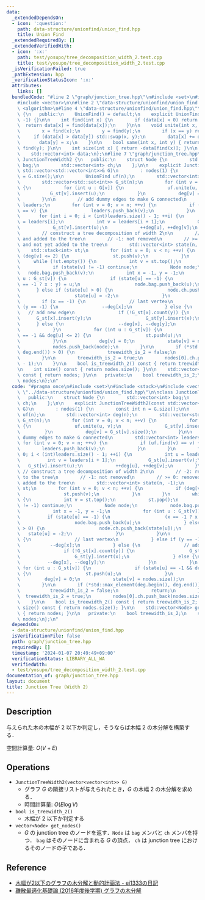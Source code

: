 ```yaml
---
data:
  _extendedDependsOn:
  - icon: ':question:'
    path: data-structure/unionfind/union_find.hpp
    title: Union Find
  _extendedRequiredBy: []
  _extendedVerifiedWith:
  - icon: ':x:'
    path: test/yosupo/tree_decomposition_width_2.test.cpp
    title: test/yosupo/tree_decomposition_width_2.test.cpp
  _isVerificationFailed: true
  _pathExtension: hpp
  _verificationStatusIcon: ':x:'
  attributes:
    links: []
  bundledCode: "#line 2 \"graph/junction_tree.hpp\"\n#include <set>\n#include <stack>\n\
    #include <vector>\n\n#line 2 \"data-structure/unionfind/union_find.hpp\"\n#include\
    \ <algorithm>\n#line 4 \"data-structure/unionfind/union_find.hpp\"\n\nclass UnionFind\
    \ {\n   public:\n    UnionFind() = default;\n    explicit UnionFind(int n) : data(n,\
    \ -1) {}\n\n    int find(int x) {\n        if (data[x] < 0) return x;\n      \
    \  return data[x] = find(data[x]);\n    }\n\n    void unite(int x, int y) {\n\
    \        x = find(x);\n        y = find(y);\n        if (x == y) return;\n   \
    \     if (data[x] > data[y]) std::swap(x, y);\n        data[x] += data[y];\n \
    \       data[y] = x;\n    }\n\n    bool same(int x, int y) { return find(x) ==\
    \ find(y); }\n\n    int size(int x) { return -data[find(x)]; }\n\n   private:\n\
    \    std::vector<int> data;\n};\n#line 7 \"graph/junction_tree.hpp\"\n\nclass\
    \ JunctionTreeWidth2 {\n   public:\n    struct Node {\n        std::vector<int>\
    \ bag;\n        std::vector<int> ch;\n    };\n\n    explicit JunctionTreeWidth2(const\
    \ std::vector<std::vector<int>>& G)\n        : nodes(1) {\n        const int n\
    \ = G.size();\n\n        UnionFind uf(n);\n        std::vector<int> deg(n);\n\
    \        std::vector<std::set<int>> G_st(n);\n        for (int v = 0; v < n; ++v)\
    \ {\n            for (int u : G[v]) {\n                uf.unite(u, v);\n     \
    \           G_st[v].insert(u);\n            }\n            deg[v] = G_st[v].size();\n\
    \        }\n\n        // add dummy edges to make G connected\n        std::vector<int>\
    \ leaders;\n        for (int v = 0; v < n; ++v) {\n            if (uf.find(v)\
    \ == v) {\n                leaders.push_back(v);\n            }\n        }\n \
    \       for (int i = 0; i < (int)leaders.size() - 1; ++i) {\n            int u\
    \ = leaders[i];\n            int v = leaders[i + 1];\n            G_st[u].insert(v);\n\
    \            G_st[v].insert(u);\n            ++deg[u], ++deg[v];\n        }\n\n\
    \        // construct a tree decomposition of width 2\n\n        // -2: removed\
    \ and added to the tree\n        // -1: not removed\n        // >= 0: removed\
    \ and not yet added to the tree\n        std::vector<int> state(n, -1);\n    \
    \    std::stack<int> st;\n        for (int v = 0; v < n; ++v) {\n            if\
    \ (deg[v] <= 2) {\n                st.push(v);\n            }\n        }\n   \
    \     while (!st.empty()) {\n            int v = st.top();\n            st.pop();\n\
    \            if (state[v] != -1) continue;\n            Node node;\n         \
    \   node.bag.push_back(v);\n            int x = -1, y = -1;\n            for (int\
    \ u : G_st[v]) {\n                if (state[u] == -1) {\n                    (x\
    \ == -1 ? x : y) = u;\n                    node.bag.push_back(u);\n          \
    \      } else if (state[u] > 0) {\n                    node.ch.push_back(state[u]);\n\
    \                    state[u] = -2;\n                }\n            }\n\n    \
    \        if (x == -1) {\n                // last vertex\n            } else if\
    \ (y == -1) {\n                --deg[x];\n            } else {\n             \
    \   // add new edge\n                if (!G_st[x].count(y)) {\n              \
    \      G_st[x].insert(y);\n                    G_st[y].insert(x);\n          \
    \      } else {\n                    --deg[x], --deg[y];\n                }\n\
    \            }\n            for (int u : G_st[v]) {\n                if (state[u]\
    \ == -1 && deg[u] <= 2) {\n                    st.push(u);\n                }\n\
    \            }\n\n            deg[v] = 0;\n            state[v] = nodes.size();\n\
    \            nodes.push_back(node);\n        }\n\n        if (*std::max_element(deg.begin(),\
    \ deg.end()) > 0) {\n            treewidth_is_2 = false;\n            return;\n\
    \        }\n\n        treewidth_is_2 = true;\n        nodes[0].ch.push_back(nodes.size()\
    \ - 1);\n    }\n\n    bool is_treewidth_2() const { return treewidth_is_2; }\n\
    \n    int size() const { return nodes.size(); }\n\n    std::vector<Node> get_nodes()\
    \ const { return nodes; }\n\n   private:\n    bool treewidth_is_2;\n    std::vector<Node>\
    \ nodes;\n};\n"
  code: "#pragma once\n#include <set>\n#include <stack>\n#include <vector>\n\n#include\
    \ \"../data-structure/unionfind/union_find.hpp\"\n\nclass JunctionTreeWidth2 {\n\
    \   public:\n    struct Node {\n        std::vector<int> bag;\n        std::vector<int>\
    \ ch;\n    };\n\n    explicit JunctionTreeWidth2(const std::vector<std::vector<int>>&\
    \ G)\n        : nodes(1) {\n        const int n = G.size();\n\n        UnionFind\
    \ uf(n);\n        std::vector<int> deg(n);\n        std::vector<std::set<int>>\
    \ G_st(n);\n        for (int v = 0; v < n; ++v) {\n            for (int u : G[v])\
    \ {\n                uf.unite(u, v);\n                G_st[v].insert(u);\n   \
    \         }\n            deg[v] = G_st[v].size();\n        }\n\n        // add\
    \ dummy edges to make G connected\n        std::vector<int> leaders;\n       \
    \ for (int v = 0; v < n; ++v) {\n            if (uf.find(v) == v) {\n        \
    \        leaders.push_back(v);\n            }\n        }\n        for (int i =\
    \ 0; i < (int)leaders.size() - 1; ++i) {\n            int u = leaders[i];\n  \
    \          int v = leaders[i + 1];\n            G_st[u].insert(v);\n         \
    \   G_st[v].insert(u);\n            ++deg[u], ++deg[v];\n        }\n\n       \
    \ // construct a tree decomposition of width 2\n\n        // -2: removed and added\
    \ to the tree\n        // -1: not removed\n        // >= 0: removed and not yet\
    \ added to the tree\n        std::vector<int> state(n, -1);\n        std::stack<int>\
    \ st;\n        for (int v = 0; v < n; ++v) {\n            if (deg[v] <= 2) {\n\
    \                st.push(v);\n            }\n        }\n        while (!st.empty())\
    \ {\n            int v = st.top();\n            st.pop();\n            if (state[v]\
    \ != -1) continue;\n            Node node;\n            node.bag.push_back(v);\n\
    \            int x = -1, y = -1;\n            for (int u : G_st[v]) {\n      \
    \          if (state[u] == -1) {\n                    (x == -1 ? x : y) = u;\n\
    \                    node.bag.push_back(u);\n                } else if (state[u]\
    \ > 0) {\n                    node.ch.push_back(state[u]);\n                 \
    \   state[u] = -2;\n                }\n            }\n\n            if (x == -1)\
    \ {\n                // last vertex\n            } else if (y == -1) {\n     \
    \           --deg[x];\n            } else {\n                // add new edge\n\
    \                if (!G_st[x].count(y)) {\n                    G_st[x].insert(y);\n\
    \                    G_st[y].insert(x);\n                } else {\n          \
    \          --deg[x], --deg[y];\n                }\n            }\n           \
    \ for (int u : G_st[v]) {\n                if (state[u] == -1 && deg[u] <= 2)\
    \ {\n                    st.push(u);\n                }\n            }\n\n   \
    \         deg[v] = 0;\n            state[v] = nodes.size();\n            nodes.push_back(node);\n\
    \        }\n\n        if (*std::max_element(deg.begin(), deg.end()) > 0) {\n \
    \           treewidth_is_2 = false;\n            return;\n        }\n\n      \
    \  treewidth_is_2 = true;\n        nodes[0].ch.push_back(nodes.size() - 1);\n\
    \    }\n\n    bool is_treewidth_2() const { return treewidth_is_2; }\n\n    int\
    \ size() const { return nodes.size(); }\n\n    std::vector<Node> get_nodes() const\
    \ { return nodes; }\n\n   private:\n    bool treewidth_is_2;\n    std::vector<Node>\
    \ nodes;\n};\n"
  dependsOn:
  - data-structure/unionfind/union_find.hpp
  isVerificationFile: false
  path: graph/junction_tree.hpp
  requiredBy: []
  timestamp: '2024-01-07 20:49:49+09:00'
  verificationStatus: LIBRARY_ALL_WA
  verifiedWith:
  - test/yosupo/tree_decomposition_width_2.test.cpp
documentation_of: graph/junction_tree.hpp
layout: document
title: Junction Tree (Width 2)
---
```


## Description

与えられた木の木幅が $2$ 以下か判定し，そうならば木幅 $2$ の木分解を構築する．

空間計算量: $O(V + E)$

## Operations

- `JunctionTreeWidth2(vector<vector<int>> G)`
    - グラフ $G$ の隣接リストが与えられたとき，$G$ の木幅 $2$ の木分解を求める．
    - 時間計算量: $O(E\log V)$
- `bool is_treewidth_2()`
    - 木幅が $2$ 以下か判定する
- `vector<Node> get_nodes()`
    - $G$ の junction tree のノードを返す．`Node` は `bag` メンバと `ch` メンバを持つ． `bag` はそのノードに含まれる $G$ の頂点， `ch` は junction tree におけるそのノードの子である．

## Reference

- [木幅が2以下のグラフの木分解と動的計画法 - ei1333の日記](https://ei1333.hateblo.jp/entry/2020/02/12/150319)
- [離散最適化基礎論 (2016年度後学期) グラフの木分解](http://dopal.cs.uec.ac.jp/okamotoy/lect/2016/treewidth/)